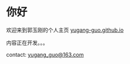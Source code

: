 # 你好

欢迎来到郭玉刚的个人主页 [yugang-guo.github.io](https://yugang-guo.github.io)

内容正在开发。。。

contact: yugang_guo@163.com